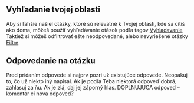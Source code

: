 ## Vyhľadanie tvojej oblasti
Aby si ľahšie našiel otázky, ktoré sú relevatné k Tvojej oblasti, kde sa cítiš ako doma, môžeš použiť vyhľadávanie otázok podľa tagov [Vyhladavanie]()
Taktiež si môžeš odfiltrovať ešte neodpovedané, alebo nevyriešené otázky [Filtre]()
## Odpovedanie na otázku
Pred pridaním odpovede si najprv pozri už existujúce odpovede. Neopakuj to, čo už niekto iný napísal. Ak je podľa Teba niektorá odpoveď dobrá, zahlasuj za ňu. Ak je zlá, daj jej záporný hlas.
DOPLNUJUCA odpoved – komentar ci nova odpoved?